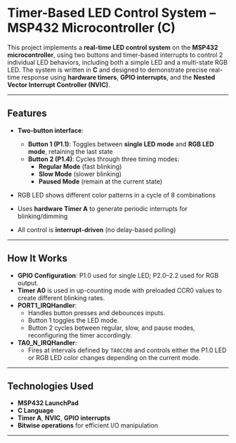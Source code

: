 # Timer-Based LED Control System – MSP432 Microcontroller (C)

This project implements a **real-time LED control system** on the **MSP432 microcontroller**, using two buttons and timer-based interrupts to control 2 individual LED behaviors, including both a simple LED and a multi-state RGB LED. The system is written in **C** and designed to demonstrate precise real-time response using **hardware timers**, **GPIO interrupts**, and the **Nested Vector Interrupt Controller (NVIC)**.

---

## Features

- **Two-button interface**:
  - **Button 1 (P1.1)**: Toggles between **single LED mode** and **RGB LED mode**, retaining the last state
  - **Button 2 (P1.4)**: Cycles through three timing modes:
    - **Regular Mode** (fast blinking)
    - **Slow Mode** (slower blinking)
    - **Paused Mode** (remain at the current state)

- RGB LED shows different color patterns in a cycle of 8 combinations
- Uses **hardware Timer A** to generate periodic interrupts for blinking/dimming
- All control is **interrupt-driven** (no delay-based polling)

---

## How It Works

- **GPIO Configuration**: P1.0 used for single LED; P2.0–2.2 used for RGB output.
- **Timer A0** is used in up-counting mode with preloaded CCR0 values to create different blinking rates.
- **PORT1_IRQHandler**:
  - Handles button presses and debounces inputs.
  - Button 1 toggles the LED mode.
  - Button 2 cycles between regular, slow, and pause modes, reconfiguring the timer accordingly.
- **TA0_N_IRQHandler**:
  - Fires at intervals defined by `TA0CCR0` and controls either the P1.0 LED or RGB LED color changes depending on the current mode.

---

## Technologies Used

- **MSP432 LaunchPad**
- **C Language**
- **Timer A**, **NVIC**, **GPIO interrupts**
- **Bitwise operations** for efficient I/O manipulation
  
---
